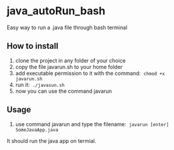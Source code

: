 # java_autoRun_bash
Easy way to run a .java file through bash terminal

How to install 
----------------
1. clone the project in any folder of your choice
2. copy the file javarun.sh to your home folder
3. add executable permission to it with the command:
  `chmod +x javarun.sh`
4. run it:
  `./javasun.sh`
5. now you can use the command javarun

Usage
--------
1. use command javarun and type the filename:
  `javarun [enter]
  SomeJavaApp.java`

It should run the java app on termial.
